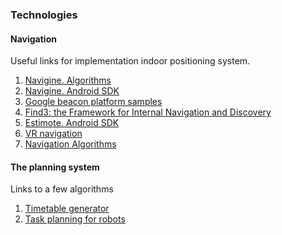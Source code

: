 ### Technologies

#### Navigation
Useful links for implementation indoor positioning system.

1) [Navigine. Algorithms](https://github.com/Navigine/Indoor-Positioning-And-Navigation-Algorithms)
2) [Navigine. Android SDK ](https://github.com/Navigine/Indoor-Navigation-Android-Mobile-SDK-2.0)
3) [Google beacon platform samples](https://github.com/google/beacon-platform)
4) [Find3: the Framework for Internal Navigation and Discovery](https://github.com/schollz/find3)
5) [Estimote. Android SDK](https://github.com/Estimote/Android-Proximity-SDK)
6) [VR navigation](https://github.com/RoyceThomasIype/AugmentedRealityIndoorNavigation)
7) [Navigation Algorithms](https://github.com/advoard/advoard_localization)

#### The planning system
Links to a few algorithms 
1) [Timetable generator](https://github.com/NDresevic/timetable-generator)
2) [Task planning for robots](https://github.com/epfl-lasa/bimanual-task-motion-planning)
